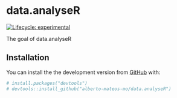 
<!-- README.md is generated from README.Rmd. Please edit that file -->

# data.analyseR

<!-- badges: start -->

[![Lifecycle:
experimental](https://img.shields.io/badge/lifecycle-experimental-orange.svg)](https://www.tidyverse.org/lifecycle/#experimental)
<!-- badges: end -->

The goal of data.analyseR

## Installation

You can install the the development version from
[GitHub](https://github.com/) with:

``` r
# install.packages("devtools")
# devtools::install_github("alberto-mateos-mo/data.analyseR")
```

